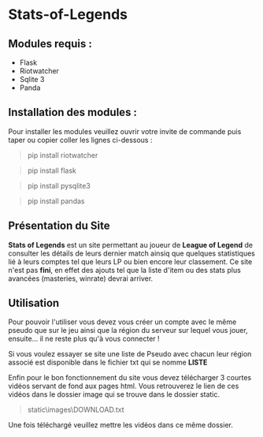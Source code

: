 # Stats-of-Legends

## Modules requis : 

- Flask 
- Riotwatcher
- Sqlite 3 
- Panda 

## Installation des modules :

Pour installer les modules veuillez ouvrir votre invite de commande puis taper ou copier coller les lignes ci-dessous :

> pip install riotwatcher

> pip install flask 

> pip install pysqlite3

> pip install pandas

## Présentation du Site

**Stats of Legends** est un site permettant au joueur de **League of Legend** de consulter les détails de leurs dernier match ainsiq que quelques statistiques lié à leurs comptes 
tel que leurs LP ou bien encore leur classement. Ce site n'est pas **fini**, en effet des ajouts tel que la liste d'item ou des stats plus avancées (masteries, winrate) devrai arriver.

## Utilisation

Pour pouvoir l'utiliser vous devez vous créer un compte avec le même pseudo que sur le jeu ainsi que la région du serveur sur lequel vous jouer, ensuite... il ne reste plus qu'à 
vous connecter ! 

Si vous voulez essayer se site une liste de Pseudo avec chacun leur région associé est disponible dans le fichier txt qui se nomme **LISTE**

Enfin pour le bon fonctionnement du site vous devez télécharger 3 courtes vidéos servant de fond aux pages html.
Vous retrouverez le lien de ces vidéos dans le dossier image qui se trouve dans le dossier static.
> static\images\DOWNLOAD.txt

Une fois téléchargé veuillez mettre les vidéos dans ce même dossier.
